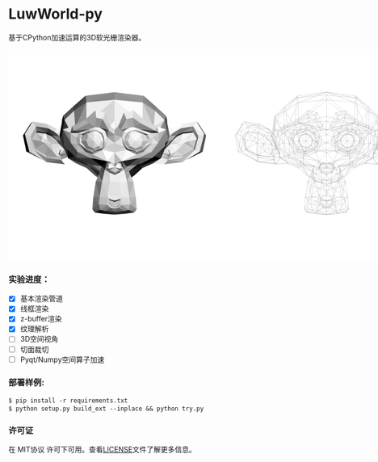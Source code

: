 # LuwWorld-py

基于CPython加速运算的3D软光栅渲染器。
<div style="display: flex; justify-content: space-around;">
    <img alt="zbuffer corrected monkey" src="./res/monkey_zbuffer.png" alt="monkey" width="420"> <img src="./res/monkey_wireframe.png" alt="wireframe monkey" width="420">
</div>



### 实验进度：
- [x] 基本渲染管道
- [x] 线框渲染
- [x] z-buffer渲染
- [x] 纹理解析
- [ ] 3D空间视角
- [ ] 切面裁切
- [ ] Pyqt/Numpy空间算子加速

### 部署样例:

```
$ pip install -r requirements.txt
$ python setup.py build_ext --inplace && python try.py
```

### 许可证
在 MIT协议 许可下可用。查看[LICENSE](LICENSE)文件了解更多信息。
